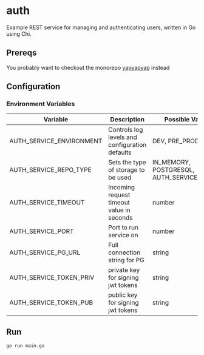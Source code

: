 # auth
Example REST service for managing and authenticating users, written in Go using Chi.

## Prereqs
You probably want to checkout the monorepo [yapyapyap](https://www.github.com/stone1549/yapyapyap) instead

## Configuration

### Environment Variables

| Variable                 | Description                                    | Possible Values                            |
|--------------------------|------------------------------------------------|--------------------------------------------|
| AUTH_SERVICE_ENVIRONMENT | Controls log levels and configuration defaults | DEV, PRE_PROD, PROD                        |
| AUTH_SERVICE_REPO_TYPE   | Sets the type of storage to be used            | IN_MEMORY, POSTGRESQL, AUTH_SERVICE_PG_URL |
| AUTH_SERVICE_TIMEOUT     | Incoming request timeout value in seconds      | number                                     |  
| AUTH_SERVICE_PORT        | Port to run service on                         | number                                     |
| AUTH_SERVICE_PG_URL      | Full connection string for PG                  | string                                     |
| AUTH_SERVICE_TOKEN_PRIV  | private key for signing jwt tokens             | string                                     |
| AUTH_SERVICE_TOKEN_PUB   | public key for signing jwt tokens              | string                                     |

## Run

```go run main.go```

